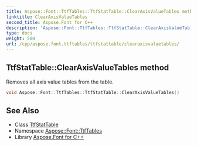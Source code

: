 ```yaml
---
title: Aspose::Font::TtfTables::TtfStatTable::ClearAxisValueTables method
linktitle: ClearAxisValueTables
second_title: Aspose.Font for C++
description: 'Aspose::Font::TtfTables::TtfStatTable::ClearAxisValueTables method. Removes all axis value tables from the table in C++.'
type: docs
weight: 500
url: /cpp/aspose.font.ttftables/ttfstattable/clearaxisvaluetables/
---
```

## TtfStatTable::ClearAxisValueTables method


Removes all axis value tables from the table.

```cpp
void Aspose::Font::TtfTables::TtfStatTable::ClearAxisValueTables()
```

## See Also

* Class [TtfStatTable](../)
* Namespace [Aspose::Font::TtfTables](../../)
* Library [Aspose.Font for C++](../../../)
